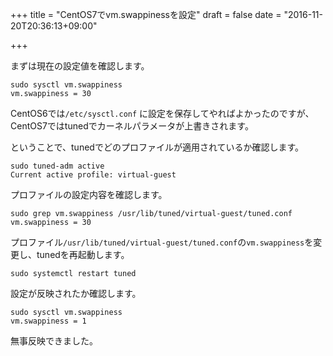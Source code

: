+++
title = "CentOS7でvm.swappinessを設定"
draft = false
date = "2016-11-20T20:36:13+09:00"

+++

まずは現在の設定値を確認します。

```shell
sudo sysctl vm.swappiness
vm.swappiness = 30
```

CentOS6では```/etc/sysctl.conf``` に設定を保存してやればよかったのですが、CentOS7ではtunedでカーネルパラメータが上書きされます。

ということで、tunedでどのプロファイルが適用されているか確認します。
```shell
sudo tuned-adm active
Current active profile: virtual-guest
```

プロファイルの設定内容を確認します。
```shell
sudo grep vm.swappiness /usr/lib/tuned/virtual-guest/tuned.conf
vm.swappiness = 30
```

プロファイル```/usr/lib/tuned/virtual-guest/tuned.conf```の```vm.swappiness```を変更し、tunedを再起動します。

```shell
sudo systemctl restart tuned
```

設定が反映されたか確認します。
```shell
sudo sysctl vm.swappiness
vm.swappiness = 1
```

無事反映できました。
